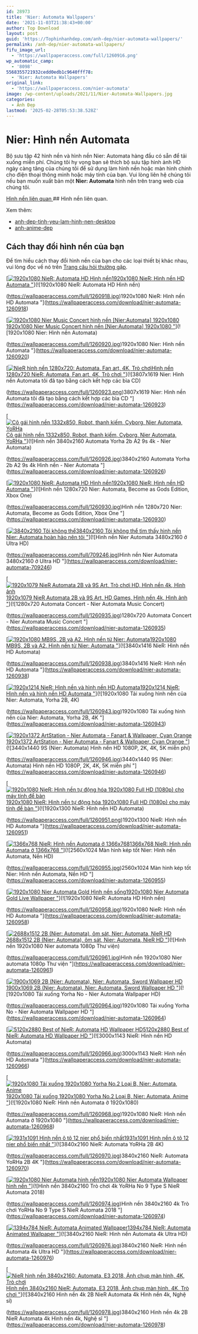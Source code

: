 ```yaml
---
id: 28973
title: 'Nier: Automata Wallpapers'
date: '2021-11-03T21:38:43+00:00'
author: Top Download
layout: post
guid: 'https://Tophinhanhdep.com/anh-dep/nier-automata-wallpapers/'
permalink: /anh-dep/nier-automata-wallpapers/
fifu_image_url:
  - 'https://wallpaperaccess.com/full/1260916.png'
wp_automatic_camp:
  - '8098'
5568355721932cedd0edb1c9640fff78:
  - 'Nier: Automata Wallpapers'
original_link:
  - 'https://wallpaperaccess.com/nier-automata'
image: /wp-content/uploads/2021/11/Nier-Automata-Wallpapers.jpg
categories:
  - Ảnh Đẹp
lastmod: '2025-02-28T05:53:38.528Z'
---
```

# Nier: Hình nền Automata

Bộ sưu tập 42 hình nền và hình nền Nier: Automata hàng đầu có sẵn để tải xuống miễn phí. Chúng tôi hy vọng bạn sẽ thích bộ sưu tập hình ảnh HD ngày càng tăng của chúng tôi để sử dụng làm hình nền hoặc màn hình chính cho điện thoại thông minh hoặc máy tính của bạn. Vui lòng liên hệ chúng tôi nếu bạn muốn xuất bản một **Nier: Automata** hình nền trên trang web của chúng tôi.

[Hình nền liên quan ](#related) ## Hình nền liên quan.

   
 Xem thêm:

   
- [anh-dep-tinh-yeu-lam-hinh-nen-desktop](https://tophinhanhdep.com/anh-tinh-yeu/anh-dep-tinh-yeu-lam-hinh-nen-desktop/)
- [anh-anime-dep](https://tophinhanhdep.com/anh-anime/anh-anime-dep/)

## Cách thay đổi hình nền của bạn

Để tìm hiểu cách thay đổi hình nền của bạn cho các loại thiết bị khác nhau, vui lòng đọc về nó trên [Trang câu hỏi thường gặp](https://tophinhanhdep.com/faq/).

  
[[![1920x1080 NieR: Automata HD Hình nền](https://wallpaperaccess.com/full/1260916.png)1920x1080 NieR: Hình nền HD Automata "](https://wallpaperaccess.com/download/nier-automata-1260916)](![1920x1080 NieR: Automata HD Hình nền)

(https://wallpaperaccess.com/full/1260918.jpg)1920x1080 NieR: Hình nền HD Automata "](https://wallpaperaccess.com/download/nier-automata-1260918)

[[![1920x1080 Nier Music Concert hình nền [Nier:Automata] 1920x1080](https://wallpaperaccess.com/full/1260919.jpg)1920x1080 Nier Music Concert hình nền \[Nier:Automata\] 1920x1080 "](https://wallpaperaccess.com/download/nier-automata-1260919)](![1920x1080 Nier: Hình nền Automata)

(https://wallpaperaccess.com/full/1260920.jpg)1920x1080 Nier: Hình nền Automata "](https://wallpaperaccess.com/download/nier-automata-1260920)

[[![NieR hình nền 1280x720: Automata, Fan art, 4K, Trò chơi](https://wallpaperaccess.com/full/1260921.jpg)Hình nền 1280x720 NieR: Automata, Fan art, 4K, Trò chơi "](https://wallpaperaccess.com/download/nier-automata-1260921)](![3807x1619 Nier: Hình nền Automata tôi đã tạo bằng cách kết hợp các bìa CD)

(https://wallpaperaccess.com/full/1260923.png)3807x1619 Nier: Hình nền Automata tôi đã tạo bằng cách kết hợp các bìa CD "](https://wallpaperaccess.com/download/nier-automata-1260923)

[[![Cô gái hình nền 1332x850, Robot, thanh kiếm, Cyborg, Nier Automata, YoRHa](https://wallpaperaccess.com/full/1260924.jpg)Cô gái hình nền 1332x850, Robot, thanh kiếm, Cyborg, Nier Automata, YoRHa "](https://wallpaperaccess.com/download/nier-automata-1260924)](![Hình nền 3840x2160 Automata Yorha 2b A2 9s 4k - Nier Automata)

(https://wallpaperaccess.com/full/1260926.jpg)3840x2160 Automata Yorha 2b A2 9s 4k Hình nền - Nier Automata "](https://wallpaperaccess.com/download/nier-automata-1260926)

[[![1920x1080 NieR: Automata HD Hình nền](https://wallpaperaccess.com/full/1260928.png)1920x1080 NieR: Hình nền HD Automata "](https://wallpaperaccess.com/download/nier-automata-1260928)](![Hình nền 1280x720 Nier: Automata, Become as Gods Edition, Xbox One)

(https://wallpaperaccess.com/full/1260930.jpg)Hình nền 1280x720 Nier: Automata, Become as Gods Edition, Xbox One "](https://wallpaperaccess.com/download/nier-automata-1260930)

[[![3840x2160 Tôi không thể](https://wallpaperaccess.com/full/1260931.jpg)3840x2160 Tôi không thể tìm thấy hình nền Nier: Automata hoàn hảo nên tôi "](https://wallpaperaccess.com/download/nier-automata-1260931)](![Hình nền Nier Automata 3480x2160 ở Ultra HD)

(https://wallpaperaccess.com/full/709246.jpg)Hình nền Nier Automata 3480x2160 ở Ultra HD "](https://wallpaperaccess.com/download/nier-automata-709246)

[[![1920x1079 NieR Automata 2B và 9S Art, Trò chơi HD, Hình nền 4k, Hình ảnh](https://wallpaperaccess.com/full/1260934.jpg)1920x1079 NieR Automata 2B và 9S Art, HD Games, Hình nền 4k, Hình ảnh "](https://wallpaperaccess.com/download/nier-automata-1260934)](![1280x720 Automata Concert - Nier Automata Music Concert)

(https://wallpaperaccess.com/full/1260935.jpg)1280x720 Automata Concert - Nier Automata Music Concert "](https://wallpaperaccess.com/download/nier-automata-1260935)

[[![1920x1080 MB9S, 2B và A2.  Hình nền từ Nier: Automata](https://wallpaperaccess.com/full/1260936.jpg)1920x1080 MB9S, 2B và A2. Hình nền từ Nier: Automata "](https://wallpaperaccess.com/download/nier-automata-1260936)](![3840x1416 NieR: Hình nền HD Automata)

(https://wallpaperaccess.com/full/1260938.jpg)3840x1416 NieR: Hình nền HD Automata "](https://wallpaperaccess.com/download/nier-automata-1260938)

[[![1920x1214 NieR: Hình nền và hình nền HD Automata](https://wallpaperaccess.com/full/1260939.jpg)1920x1214 NieR: Hình nền và hình nền HD Automata "](https://wallpaperaccess.com/download/nier-automata-1260939)](![1920x1080 Tải xuống hình nền của Nier: Automata, Yorha 2B, 4K)

(https://wallpaperaccess.com/full/1260943.jpg)1920x1080 Tải xuống hình nền của Nier: Automata, Yorha 2B, 4K "](https://wallpaperaccess.com/download/nier-automata-1260943)

[[![1920x1372 ArtStation - Nier Automata - Fanart & Wallpaper, Cyan Orange](https://wallpaperaccess.com/full/1260945.jpg)1920x1372 ArtStation - Nier Automata - Fanart &amp; Wallpaper, Cyan Orange "](https://wallpaperaccess.com/download/nier-automata-1260945)](![3440x1440 9S (Nier: Automata) Hình nền HD 1080P, 2K, 4K, 5K miễn phí)

(https://wallpaperaccess.com/full/1260946.jpg)3440x1440 9S (Nier: Automata) Hình nền HD 1080P, 2K, 4K, 5K miễn phí "](https://wallpaperaccess.com/download/nier-automata-1260946)

[[![1920x1080 NieR: Hình nền tự động hóa 1920x1080 Full HD (1080p) cho máy tính để bàn](https://wallpaperaccess.com/full/1260948.jpg)1920x1080 NieR: Hình nền tự động hóa 1920x1080 Full HD (1080p) cho máy tính để bàn "](https://wallpaperaccess.com/download/nier-automata-1260948)](![1920x1300 NieR: Hình nền HD Automata)

(https://wallpaperaccess.com/full/1260951.png)1920x1300 NieR: Hình nền HD Automata "](https://wallpaperaccess.com/download/nier-automata-1260951)

[[![1366x768 NieR: Hình nền Automata ở 1366x768](https://wallpaperaccess.com/full/1260954.jpg)1366x768 NieR: Hình nền Automata ở 1366x768 "](https://wallpaperaccess.com/download/nier-automata-1260954)](![2560x1024 Màn hình kép tốt Nier: Hình nền Automata, Nền HD)

(https://wallpaperaccess.com/full/1260955.jpg)2560x1024 Màn hình kép tốt Nier: Hình nền Automata, Nền HD "](https://wallpaperaccess.com/download/nier-automata-1260955)

[[![1920x1080 Nier Automata Gold Hình nền sống](https://wallpaperaccess.com/full/1260956.jpg)1920x1080 Nier Automata Gold Live Wallpaper "](https://wallpaperaccess.com/download/nier-automata-1260956)](![1920x1080 NieR: Automata HD Hình nền)

(https://wallpaperaccess.com/full/1260958.jpg)1920x1080 NieR: Hình nền HD Automata "](https://wallpaperaccess.com/download/nier-automata-1260958)

[[![2688x1512 2B (Nier: Automata), ôm sát, Nier: Automata, NieR HD](https://wallpaperaccess.com/full/1260960.jpg)2688x1512 2B (Nier: Automata), ôm sát, Nier: Automata, NieR HD "](https://wallpaperaccess.com/download/nier-automata-1260960)](![Hình nền 1920x1080 Nier automata 1080p Thư viện)

(https://wallpaperaccess.com/full/1260961.jpg)Hình nền 1920x1080 Nier automata 1080p Thư viện "](https://wallpaperaccess.com/download/nier-automata-1260961)

[[![1900x1069 2B (Nier: Automata), Nier: Automata, Sword Wallpaper HD](https://wallpaperaccess.com/full/1260963.jpg)1900x1069 2B (Nier: Automata), Nier: Automata, Sword Wallpaper HD "](https://wallpaperaccess.com/download/nier-automata-1260963)](![1920x1080 Tải xuống Yorha No - Nier Automata Wallpaper HD)

(https://wallpaperaccess.com/full/1260964.jpg)1920x1080 Tải xuống Yorha No - Nier Automata Wallpaper HD "](https://wallpaperaccess.com/download/nier-automata-1260964)

[[![5120x2880 Best of NieR: Automata HD Wallpaper HD](https://wallpaperaccess.com/full/1260965.jpg)5120x2880 Best of NieR: Automata HD Wallpaper HD "](https://wallpaperaccess.com/download/nier-automata-1260965)](![3000x1143 NieR: Hình nền HD Automata)

(https://wallpaperaccess.com/full/1260966.jpg)3000x1143 NieR: Hình nền HD Automata "](https://wallpaperaccess.com/download/nier-automata-1260966)

[[![1920x1080 Tải xuống 1920x1080 Yorha No.2 Loại B, Nier: Automata, Anime](https://wallpaperaccess.com/full/1260967.png)1920x1080 Tải xuống 1920x1080 Yorha No.2 Loại B, Nier: Automata, Anime "](https://wallpaperaccess.com/download/nier-automata-1260967)](![1920x1080 NieR: Hình nền Automata ở 1920x1080)

(https://wallpaperaccess.com/full/1260968.jpg)1920x1080 NieR: Hình nền Automata ở 1920x1080 "](https://wallpaperaccess.com/download/nier-automata-1260968)

[[![1931x1091 Hình nền ô tô 12 nier phổ biến nhất](https://wallpaperaccess.com/full/1260969.jpg)1931x1091 Hình nền ô tô 12 nier phổ biến nhất "](https://wallpaperaccess.com/download/nier-automata-1260969)](![3840x2160 NieR: Automata YoRHa 2B 4K)

(https://wallpaperaccess.com/full/1260970.jpg)3840x2160 NieR: Automata YoRHa 2B 4K "](https://wallpaperaccess.com/download/nier-automata-1260970)

[[![1920x1080 Nier Automata hình nền](https://wallpaperaccess.com/full/1260971.jpg)1920x1080 Nier Automata Wallpaper hình nền "](https://wallpaperaccess.com/download/nier-automata-1260971)](![Hình nền 3840x2160 Trò chơi 4k YoRHa No 9 Type S NieR Automata 2018)

(https://wallpaperaccess.com/full/1260974.jpg)Hình nền 3840x2160 4k Trò chơi YoRHa No 9 Type S NieR Automata 2018 "](https://wallpaperaccess.com/download/nier-automata-1260974)

[[![1394x784 NieR: Automata Animated Wallpaper](https://wallpaperaccess.com/full/1260975.jpg)1394x784 NieR: Automata Animated Wallpaper "](https://wallpaperaccess.com/download/nier-automata-1260975)](![3840x2160 NieR: Hình nền Automata 4k Ultra HD)

(https://wallpaperaccess.com/full/1260976.jpg)3840x2160 NieR: Hình nền Automata 4k Ultra HD "](https://wallpaperaccess.com/download/nier-automata-1260976)

[[![NieR hình nền 3840x2160: Automata, E3 2018, Ảnh chụp màn hình, 4K, Trò chơi](https://wallpaperaccess.com/full/1260977.jpg)Hình nền 3840x2160 NieR: Automata, E3 2018, Ảnh chụp màn hình, 4K, Trò chơi "](https://wallpaperaccess.com/download/nier-automata-1260977)](![3840x2160 Hình nền 4k 2B NieR Automata 4k Hình nền 4k, Nghệ sĩ)

(https://wallpaperaccess.com/full/1260978.jpg)3840x2160 Hình nền 4k 2B NieR Automata 4k Hình nền 4k, Nghệ sĩ "](https://wallpaperaccess.com/download/nier-automata-1260978)

